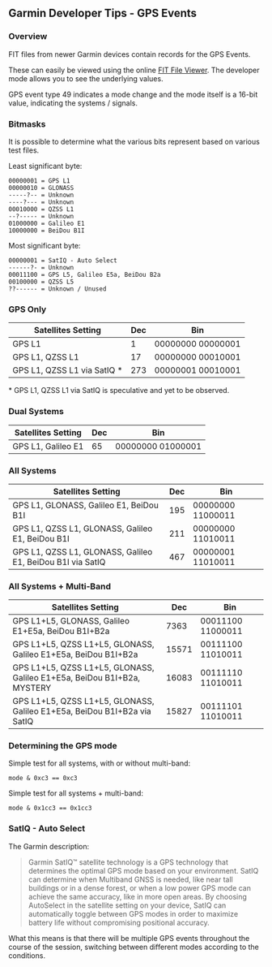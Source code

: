 ## Garmin Developer Tips - GPS Events

### Overview

FIT files from newer Garmin devices contain records for the GPS Events.

These can easily be viewed using the online [FIT File Viewer](https://www.fitfileviewer.com/). The developer mode allows you to see the underlying values.

GPS event type 49 indicates a mode change and the mode itself is a 16-bit value, indicating the systems / signals.



### Bitmasks

It is possible to determine what the various bits represent based on various test files.

Least significant byte:

```
00000001 = GPS L1
00000010 = GLONASS
-----?-- = Unknown
----?--- = Unknown
00010000 = QZSS L1
--?----- = Unknown
01000000 = Galileo E1
10000000 = BeiDou B1I
```

Most significant byte:

```
00000001 = SatIQ - Auto Select
------?- = Unknown
00011100 = GPS L5, Galileo E5a, BeiDou B2a
00100000 = QZSS L5
??------ = Unknown / Unused
```



### GPS Only

| Satellites Setting           | Dec  | Bin               |
| ---------------------------- | ---- | ----------------- |
| GPS L1                       | 1    | 00000000 00000001 |
| GPS L1, QZSS L1              | 17   | 00000000 00010001 |
| GPS L1, QZSS L1 via SatIQ \* | 273  | 00000001 00010001 |

\* GPS L1, QZSS L1 via SatIQ is speculative and yet to be observed.



### Dual Systems

| Satellites Setting                                       | Dec  | Bin               |
| -------------------------------------------------------- | ---- | ----------------- |
| GPS L1, Galileo E1                                       | 65   | 00000000 01000001 |



### All Systems

| Satellites Setting                                         | Dec  | Bin               |
| ---------------------------------------------------------- | ---- | ----------------- |
| GPS L1, GLONASS, Galileo E1, BeiDou B1I                    | 195  | 00000000 11000011 |
| GPS L1, QZSS L1, GLONASS, Galileo E1, BeiDou B1I           | 211  | 00000000 11010011 |
| GPS L1, QZSS L1, GLONASS, Galileo E1, BeiDou B1I via SatIQ | 467  | 00000001 11010011 |



### All Systems + Multi-Band

| Satellites Setting                                           | Dec   | Bin               |
| ------------------------------------------------------------ | ----- | ----------------- |
| GPS L1+L5, GLONASS, Galileo E1+E5a, BeiDou B1I+B2a | 7363 | 00011100 11000011 |
| GPS L1+L5, QZSS L1+L5, GLONASS, Galileo E1+E5a, BeiDou B1I+B2a | 15571 | 00111100 11010011 |
| GPS L1+L5, QZSS L1+L5, GLONASS, Galileo E1+E5a, BeiDou B1I+B2a, MYSTERY | 16083 | 00111110 11010011 |
| GPS L1+L5, QZSS L1+L5, GLONASS, Galileo E1+E5a, BeiDou B1I+B2a via SatIQ | 15827 | 00111101 11010011 |



### Determining the GPS mode

Simple test for all systems, with or without multi-band:

```
mode & 0xc3 == 0xc3
```

Simple test for all systems + multi-band:

```
mode & 0x1cc3 == 0x1cc3
```



### SatIQ - Auto Select

The Garmin description:

> Garmin SatIQ™ satellite technology is a GPS technology that determines the optimal GPS mode based on your environment. SatIQ can determine when Multiband GNSS is needed, like near tall buildings or in a dense forest, or when a low power GPS mode can achieve the same accuracy, like in more open areas. By choosing AutoSelect in the satellite setting on your device, SatIQ can automatically toggle between GPS modes in order to maximize battery life without compromising positional accuracy.

What this means is that there will be multiple GPS events throughout the course of the session, switching between different modes according to the conditions.
